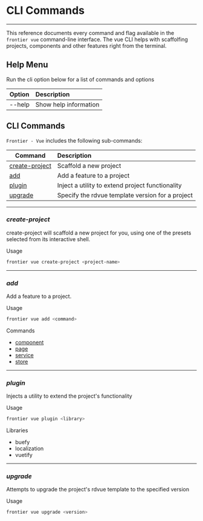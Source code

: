 # CLI Commands
--------------
This reference documents every command and flag available in the `frontier vue` command-line interface. The vue CLI helps with scaffolfing projects, components and other features right from the terminal.

## Help Menu

Run the cli option below for a list of commands and options

| **Option**   | **Description**         |
| ------------ | :---------------------- |
|  --help      | Show help information   |

## CLI Commands

`Frontier - Vue` includes the following sub-commands:

| **Command**                       | **Description**                                  |
| --------------------------------- | :----------------------------------------------- |
| [create-project](#create-project) | Scaffold a new project                           |
| [add](#add)                       | Add a feature to a project                       |
| [plugin](#plugin)                 | Inject a utility to extend project functionality |
| [upgrade](#upgrade)               | Specify the rdvue template version for a project |

* * *

### _create-project_

create-project will scaffold a new project for you, using one of the presets selected from its interactive shell.

Usage
```bash
frontier vue create-project <project-name>
```

* * *

### _add_
Add a feature to a project.

Usage
```bash
frontier vue add <command>
```
Commands
* [component](frontier.realdecoy.com/vue/features/components)
* [page](Features.md#pages)
* [service](Features.md#services)
* [store](Features.md#stores)


* * *

### _plugin_
Injects a utility to extend the project's functionality

Usage
```bash
frontier vue plugin <library>
```

Libraries
* buefy
* localization
* vuetify


* * *

### _upgrade_
Attempts to upgrade the project's rdvue template to the specified version

Usage
```bash
frontier vue upgrade <version>
```